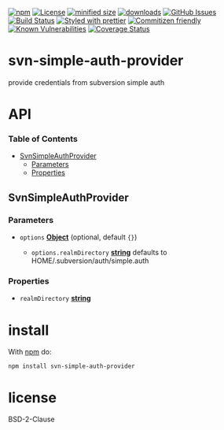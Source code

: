 [![npm](https://img.shields.io/npm/v/svn-simple-auth-provider.svg)](https://www.npmjs.com/package/svn-simple-auth-provider)
[![License](https://img.shields.io/badge/License-BSD%203--Clause-blue.svg)](https://opensource.org/licenses/BSD-3-Clause)
[![minified size](https://badgen.net/bundlephobia/min/svn-simple-auth-provider)](https://bundlephobia.com/result?p=svn-simple-auth-provider)
[![downloads](http://img.shields.io/npm/dm/svn-simple-auth-provider.svg?style=flat-square)](https://npmjs.org/package/svn-simple-auth-provider)
[![GitHub Issues](https://img.shields.io/github/issues/svn-simple-auth-provider/svn-simple-auth-provider.svg?style=flat-square)](https://github.com/svn-simple-auth-provider/svn-simple-auth-provider/issues)
[![Build Status](https://img.shields.io/endpoint.svg?url=https%3A%2F%2Factions-badge.atrox.dev%2Fsvn-simple-auth-provider%2Fsvn-simple-auth-provider%2Fbadge\&style=flat)](https://actions-badge.atrox.dev/svn-simple-auth-provider/svn-simple-auth-provider/goto)
[![Styled with prettier](https://img.shields.io/badge/styled_with-prettier-ff69b4.svg)](https://github.com/prettier/prettier)
[![Commitizen friendly](https://img.shields.io/badge/commitizen-friendly-brightgreen.svg)](http://commitizen.github.io/cz-cli/)
[![Known Vulnerabilities](https://snyk.io/test/github/svn-simple-auth-provider/svn-simple-auth-provider/badge.svg)](https://snyk.io/test/github/svn-simple-auth-provider/svn-simple-auth-provider)
[![Coverage Status](https://coveralls.io/repos/svn-simple-auth-provider/svn-simple-auth-provider/badge.svg)](https://coveralls.io/github/svn-simple-auth-provider/svn-simple-auth-provider)

# svn-simple-auth-provider

provide credentials from subversion simple auth

# API

<!-- Generated by documentation.js. Update this documentation by updating the source code. -->

### Table of Contents

*   [SvnSimpleAuthProvider](#svnsimpleauthprovider)
    *   [Parameters](#parameters)
    *   [Properties](#properties)

## SvnSimpleAuthProvider

### Parameters

*   `options` **[Object](https://developer.mozilla.org/docs/Web/JavaScript/Reference/Global_Objects/Object)**  (optional, default `{}`)

    *   `options.realmDirectory` **[string](https://developer.mozilla.org/docs/Web/JavaScript/Reference/Global_Objects/String)** defaults to HOME/.subversion/auth/simple.auth

### Properties

*   `realmDirectory` **[string](https://developer.mozilla.org/docs/Web/JavaScript/Reference/Global_Objects/String)** 

# install

With [npm](http://npmjs.org) do:

```shell
npm install svn-simple-auth-provider
```

# license

BSD-2-Clause
